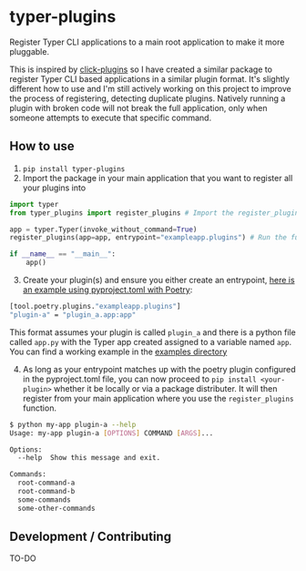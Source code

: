 # typer-plugins
Register Typer CLI applications to a main root application to make it more pluggable.

This is inspired by [click-plugins](https://github.com/click-contrib/click-plugins) so I have created a similar package to register Typer CLI based applications in a similar plugin format. It's slightly different how to use and I'm still actively working on this project to improve the process of registering, detecting duplicate plugins. Natively running a plugin with broken code will not break the full application, only when someone attempts to execute that specific command.


## How to use

1. `pip install typer-plugins`
2. Import the package in your main application that you want to register all your plugins into

```python
import typer
from typer_plugins import register_plugins # Import the register_plugins function

app = typer.Typer(invoke_without_command=True)
register_plugins(app=app, entrypoint="exampleapp.plugins") # Run the function after creating your main `app`. This entrypoint should be used by all your applications.

if __name__ == "__main__":
    app()
```

3. Create your plugin(s) and ensure you either create an entrypoint, [here is an example using pyproject.toml with Poetry](/typer-plugins/examples/plugin_a/pyproject.toml):

```bash
[tool.poetry.plugins."exampleapp.plugins"]
"plugin-a" = "plugin_a.app:app"
```

This format assumes your plugin is called `plugin_a` and there is a python file called `app.py` with the Typer app created assigned to a variable named `app`. You can find a working example in the [examples directory](/typer-plugins/examples/plugin_a/plugin_a/app.py)

4. As long as your entrypoint matches up with the poetry plugin configured in the pyproject.toml file, you can now proceed to `pip install <your-plugin>` whether it be locally or via a package distributer. It will then register from your main application where you use the `register_plugins` function.

```bash
$ python my-app plugin-a --help
Usage: my-app plugin-a [OPTIONS] COMMAND [ARGS]...

Options:
  --help  Show this message and exit.

Commands:
  root-command-a
  root-command-b
  some-commands
  some-other-commands
```

## Development / Contributing

TO-DO